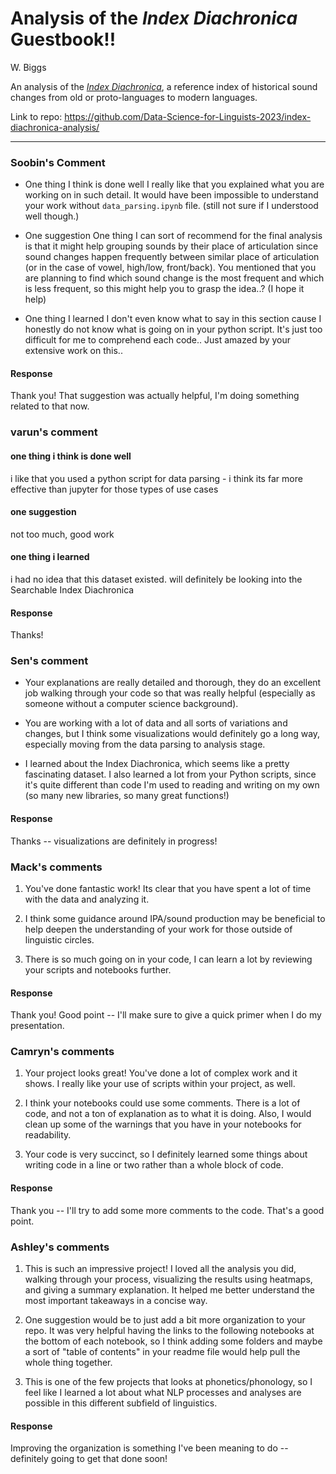 # Analysis of the *Index Diachronica* Guestbook!!

W. Biggs

An analysis of the *[Index Diachronica](https://chridd.nfshost.com/diachronica/)*, a reference index of historical sound changes from old or proto-languages to modern languages.

Link to repo: https://github.com/Data-Science-for-Linguists-2023/index-diachronica-analysis/

---

### Soobin's Comment

* One thing I think is done well
I really like that you explained what you are working on in such detail. It would have been impossible to understand your work without `data_parsing.ipynb` file. (still not sure if I understood well though.)

* One suggestion
One thing I can sort of recommend for the final analysis is that it might help grouping sounds by their place of articulation since sound changes happen frequently between similar place of articulation (or in the case of vowel, high/low, front/back). You mentioned that you are planning to find which sound change is the most frequent and which is less frequent, so this might help you to grasp the idea..? (I hope it help)

* One thing I learned
I don't even know what to say in this section cause I honestly do not know what is going on in your python script. It's just too difficult for me to comprehend each code.. Just amazed by your extensive work on this..

#### Response

Thank you! That suggestion was actually helpful, I'm doing something related to that now.


### varun's comment

#### one thing i think is done well

i like that you used a python script for data parsing - i think its far more effective than jupyter for those types of use cases

#### one suggestion

not too much, good work

#### one thing i learned

i had no idea that this dataset existed. will definitely be looking into the Searchable Index Diachronica

#### Response

Thanks!

### Sen's comment

- Your explanations are really detailed and thorough, they do an excellent job walking through your code so that was really helpful (especially as someone without a computer science background).

- You are working with a lot of data and all sorts of variations and changes, but I think some visualizations would definitely go a long way, especially moving from the data parsing to analysis stage.

- I learned about the Index Diachronica, which seems like a pretty fascinating dataset. I also learned a lot from your Python scripts, since it's quite different than code I'm used to reading and writing on my own (so many new libraries, so many great functions!)

#### Response

Thanks -- visualizations are definitely in progress!

### Mack's comments
1. You've done fantastic work! Its clear that you have spent a lot of time with the data and analyzing it.

2. I think some guidance around IPA/sound production may be beneficial to help deepen the understanding of your work for those outside of linguistic circles.

3. There is so much going on in your code, I can learn a lot by reviewing your scripts and notebooks further.

#### Response

Thank you! Good point -- I'll make sure to give a quick primer when I do my presentation.

### Camryn's comments

1. Your project looks great! You've done a lot of complex work and it shows. I really like your use of scripts within your project, as well.

2. I think your notebooks could use some comments. There is a lot of code, and not a ton of explanation as to what it is doing. Also, I would clean up some of the warnings that you have in your notebooks for readability.

3. Your code is very succinct, so I definitely learned some things about writing code in a line or two rather than a whole block of code.

#### Response

Thank you -- I'll try to add some more comments to the code. That's a good point.

### Ashley's comments

1. This is such an impressive project! I loved all the analysis you did, walking through your process, visualizing the results using heatmaps, and giving a summary explanation. It helped me better understand the most important takeaways in a concise way.

2. One suggestion would be to just add a bit more organization to your repo. It was very helpful having the links to the following notebooks at the bottom of each notebook, so I think adding some folders and maybe a sort of "table of contents" in your readme file would help pull the whole thing together.

3. This is one of the few projects that looks at phonetics/phonology, so I feel like I learned a lot about what NLP processes and analyses are possible in this different subfield of linguistics.

#### Response

Improving the organization is something I've been meaning to do -- definitely going to get that done soon!
